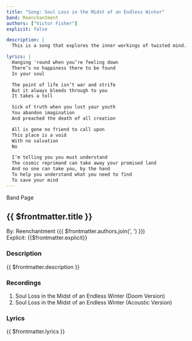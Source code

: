 ```yaml
---
title: "Song: Soul Loss in the Midst of an Endless Winter"
band: Reenchantment
authors: ["Victor Fisher"]
explicit: false

description: |
  This is a song that explores the inner workings of twisted mind.

lyrics: |
  Hanging 'round when you’re feeling down
  There’s no happiness there to be found
  In your soul

  The point of life isn’t war and strife
  But it always bleeds through to you
  It takes a toll

  Sick of truth when you lost your youth
  You abandon imagination
  And preached the death of all creation

  All is gone no friend to call upon
  This place is a void
  With no salvation
  No

  I’m telling you you must understand
  The cosmic reprimand can take away your promised land
  And no one can take you, by the hand
  To help you understand what you need to find
  To save your mind
---
```


<g-link to="/16">Band Page</g-link>

## {{ $frontmatter.title }}

By: <g-link to="/16">Reenchantment</g-link> ({{ $frontmatter.authors.join(', ') }})  
Explicit: {{$frontmatter.explicit}}

### Description

<vue-markdown>{{ $frontmatter.description }}</vue-markdown>

### Recordings

1. <g-link to="/128">Soul Loss in the Midst of an Endless Winter (Doom Version)</g-link>
2. <g-link to="/127">Soul Loss in the Midst of an Endless Winter (Acoustic Version)</g-link>

### Lyrics

<vue-markdown>{{ $frontmatter.lyrics }}</vue-markdown>

